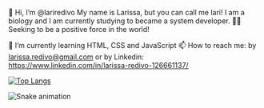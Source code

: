 👋 Hi, I’m @lariredivo
My name is Larissa, but you can call me lari! I am a biology and I am currently studying to became a system developer. 👩‍💻 Seeking to be a positive force in the world!
<!-- 👀 I’m interested in ... -->
 🌱 I’m currently learning HTML, CSS and JavaScript
📫 How to reach me: by larissa.redivo@gmail.com or by Linkedin: https://www.linkedin.com/in/larissa-redivo-126661137/

[![Top Langs](https://github-readme-stats.vercel.app/api/top-langs/?username=lariredivo&layout=compact)](https://github.com/lariredivo/github-readme-stats)

![Snake animation](https://github.com/lariredivo/lariredivo/blob/output/github-contribution-grid-snake.svg)
<!---
lariredivo/lariredivo is a ✨ special ✨ repository because its `README.md` (this file) appears on your GitHub profile.
You can click the Preview link to take a look at your changes.
--->
